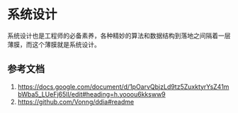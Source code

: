# 系统设计
系统设计也是工程师的必备素养，各种精妙的算法和数据结构到落地之间隔着一层薄膜，而这个薄膜就是系统设计。



## 参考文档
1. <https://docs.google.com/document/d/1pOarvQbjzLd9tz5ZuxktyrYsZ41mbWba5_LUeFj65lI/edit#heading=h.yooou6kksww9>
2. <https://github.com/Vonng/ddia#readme>
